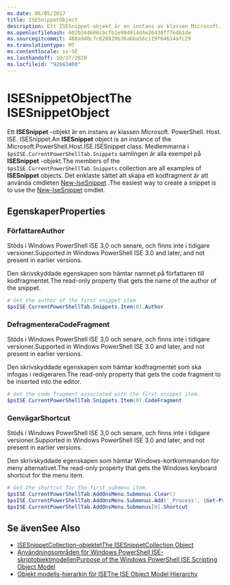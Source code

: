 ```yaml
---
ms.date: 06/05/2017
title: ISESnippetObject
description: Ett ISESnippet-objekt är en instans av klassen Microsoft. PowerShell. Host. ISE. ISESnippet.
ms.openlocfilehash: 602b344686cbcfb1e994914d4e26438ff7e4b1de
ms.sourcegitcommit: 488a940c7c828820b36a6ba56c119f64614afc29
ms.translationtype: MT
ms.contentlocale: sv-SE
ms.lasthandoff: 10/27/2020
ms.locfileid: "92663400"
---
```

# <a name="the-isesnippetobject"></a><span data-ttu-id="d0c79-103">ISESnippetObject</span><span class="sxs-lookup"><span data-stu-id="d0c79-103">The ISESnippetObject</span></span>

<span data-ttu-id="d0c79-104">Ett **ISESnippet** -objekt är en instans av klassen Microsoft. PowerShell. Host. ISE. ISESnippet.</span><span class="sxs-lookup"><span data-stu-id="d0c79-104">An **ISESnippet** object is an instance of the Microsoft.PowerShell.Host.ISE.ISESnippet class.</span></span> <span data-ttu-id="d0c79-105">Medlemmarna i `$psISE.CurrentPowerShellTab.Snippets` samlingen är alla exempel på **ISESnippet** -objekt.</span><span class="sxs-lookup"><span data-stu-id="d0c79-105">The members of the `$psISE.CurrentPowerShellTab.Snippets` collection are all examples of **ISESnippet** objects.</span></span> <span data-ttu-id="d0c79-106">Det enklaste sättet att skapa ett kodfragment är att använda cmdleten [New-IseSnippet](/powershell/module/ISE/New-IseSnippet) .</span><span class="sxs-lookup"><span data-stu-id="d0c79-106">The easiest way to create a snippet is to use the [New-IseSnippet](/powershell/module/ISE/New-IseSnippet) cmdlet.</span></span>

## <a name="properties"></a><span data-ttu-id="d0c79-107">Egenskaper</span><span class="sxs-lookup"><span data-stu-id="d0c79-107">Properties</span></span>

### <a name="author"></a><span data-ttu-id="d0c79-108">Författare</span><span class="sxs-lookup"><span data-stu-id="d0c79-108">Author</span></span>

<span data-ttu-id="d0c79-109">Stöds i Windows PowerShell ISE 3,0 och senare, och finns inte i tidigare versioner.</span><span class="sxs-lookup"><span data-stu-id="d0c79-109">Supported in Windows PowerShell ISE 3.0 and later, and not present in earlier versions.</span></span>

<span data-ttu-id="d0c79-110">Den skrivskyddade egenskapen som hämtar namnet på författaren till kodfragmentet.</span><span class="sxs-lookup"><span data-stu-id="d0c79-110">The read-only property that gets the name of the author of the snippet.</span></span>

```powershell
# Get the author of the first snippet item
$psISE.CurrentPowerShellTab.Snippets.Item(0).Author
```

### <a name="codefragment"></a><span data-ttu-id="d0c79-111">Defragmentera</span><span class="sxs-lookup"><span data-stu-id="d0c79-111">CodeFragment</span></span>

<span data-ttu-id="d0c79-112">Stöds i Windows PowerShell ISE 3,0 och senare, och finns inte i tidigare versioner.</span><span class="sxs-lookup"><span data-stu-id="d0c79-112">Supported in Windows PowerShell ISE 3.0 and later, and not present in earlier versions.</span></span>

<span data-ttu-id="d0c79-113">Den skrivskyddade egenskapen som hämtar kodfragmentet som ska infogas i redigeraren.</span><span class="sxs-lookup"><span data-stu-id="d0c79-113">The read-only property that gets the code fragment to be inserted into the editor.</span></span>

```powershell
# Get the code fragment associated with the first snippet item.
$psISE.CurrentPowerShellTab.Snippets.Item(0).CodeFragment
```

### <a name="shortcut"></a><span data-ttu-id="d0c79-114">Genvägar</span><span class="sxs-lookup"><span data-stu-id="d0c79-114">Shortcut</span></span>

<span data-ttu-id="d0c79-115">Stöds i Windows PowerShell ISE 3,0 och senare, och finns inte i tidigare versioner.</span><span class="sxs-lookup"><span data-stu-id="d0c79-115">Supported in Windows PowerShell ISE 3.0 and later, and not present in earlier versions.</span></span>

<span data-ttu-id="d0c79-116">Den skrivskyddade egenskapen som hämtar Windows-kortkommandon för meny alternativet.</span><span class="sxs-lookup"><span data-stu-id="d0c79-116">The read-only property that gets the Windows keyboard shortcut for the menu item.</span></span>

```powershell
# Get the shortcut for the first submenu item.
$psISE.CurrentPowerShellTab.AddOnsMenu.Submenus.Clear()
$psISE.CurrentPowerShellTab.AddOnsMenu.Submenus.Add('_Process', {Get-Process}, 'Alt+P')
$psISE.CurrentPowerShellTab.AddOnsMenu.Submenus[0].Shortcut
```

## <a name="see-also"></a><span data-ttu-id="d0c79-117">Se även</span><span class="sxs-lookup"><span data-stu-id="d0c79-117">See Also</span></span>

- [<span data-ttu-id="d0c79-118">ISESnippetCollection-objektet</span><span class="sxs-lookup"><span data-stu-id="d0c79-118">The ISESnippetCollection Object</span></span>](The-ISESnippetCollection-Object.md)
- [<span data-ttu-id="d0c79-119">Användningsområden för Windows PowerShell ISE-skriptobjektmodellen</span><span class="sxs-lookup"><span data-stu-id="d0c79-119">Purpose of the Windows PowerShell ISE Scripting Object Model</span></span>](purpose-of-the-windows-powershell-ise-scripting-object-model.md)
- [<span data-ttu-id="d0c79-120">Objekt modells-hierarkin för ISE</span><span class="sxs-lookup"><span data-stu-id="d0c79-120">The ISE Object Model Hierarchy</span></span>](The-ISE-Object-Model-Hierarchy.md)
